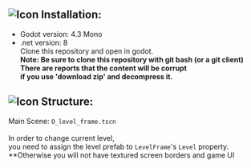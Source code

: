 ## ![Icon](https://github.com/ChloePrime/MarioForeverMoleEditor/blob/master/resources/enemies/T_mole_jumping.png) Installation:
* Godot version: 4.3 Mono
* .net version:  8 <br>
Clone this repository and open in godot. <br>
**Note: Be sure to clone this repository with git bash (or a git client) <br>**
**There are reports that the content will be corrupt**<br>
**if you use 'download zip' and decompress it.**

## ![Icon](https://github.com/ChloePrime/MarioForeverMoleEditor/blob/master/resources/enemies/T_mole_jumping.png) Structure:
Main Scene: `O_level_frame.tscn` <br> <br>
In order to change current level, <br>
you need to assign the level prefab to `LevelFrame`'s `Level` property. <br>
**Otherwise you will not have textured screen borders and game UI

